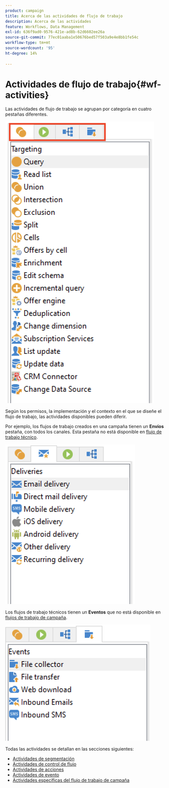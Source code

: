 ```yaml
---
product: campaign
title: Acerca de las actividades de flujo de trabajo
description: Acerca de las actividades
feature: Workflows, Data Management
exl-id: 636f9ad0-9576-421e-ad8b-62d6602ee26a
source-git-commit: 77ec01aaba1e50676bed57f503a9e4e8bb1fe54c
workflow-type: tm+mt
source-wordcount: '95'
ht-degree: 14%

---
```


# Actividades de flujo de trabajo{#wf-activities}

Las actividades de flujo de trabajo se agrupan por categoría en cuatro pestañas diferentes.

![](assets/wf-activity-tabs.png)

Según los permisos, la implementación y el contexto en el que se diseñe el flujo de trabajo, las actividades disponibles pueden diferir.

Por ejemplo, los flujos de trabajo creados en una campaña tienen un **Envíos** pestaña, con todos los canales. Esta pestaña no está disponible en [flujo de trabajo técnico](technical-workflows.md).

![](assets/campaign-wf-activities.png)

Los flujos de trabajo técnicos tienen un **Eventos** que no está disponible en [flujos de trabajo de campaña](campaign-workflows.md).

![](assets/tech-wf-activities.png)

Todas las actividades se detallan en las secciones siguientes:

* [Actividades de segmentación](targeting-activities.md)
* [Actividades de control de flujo](flow-control-activities.md)
* [Actividades de acciones](action-activities.md)
* [Actividades de evento](event-activities.md)
* [Actividades específicas del flujo de trabajo de campaña](../campaigns/marketing-campaign-deliveries.md)
